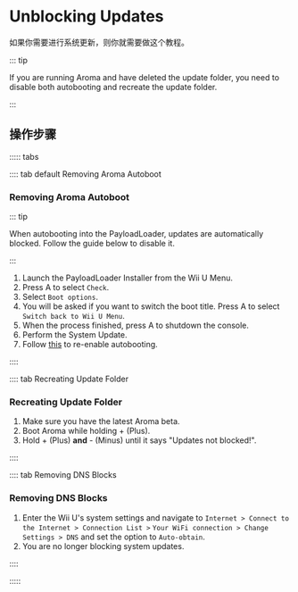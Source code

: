 # Unblocking Updates

如果你需要进行系统更新，则你就需要做这个教程。

::: tip

If you are running Aroma and have deleted the update folder, you need to disable both autobooting and recreate the update folder.

:::

## 操作步骤

::::: tabs

:::: tab default Removing Aroma Autoboot

### Removing Aroma Autoboot

::: tip

When autobooting into the PayloadLoader, updates are automatically blocked. Follow the guide below to disable it.

:::

1. Launch the PayloadLoader Installer from the Wii U Menu.
2. Press A to select `Check`.
3. Select `Boot options`.
4. You will be asked if you want to switch the boot title. Press A to select `Switch back to Wii U Menu`.
5. When the process finished, press A to shutdown the console.
6. Perform the System Update.
7. Follow [this](aroma/autobooting) to re-enable autobooting.

::::

:::: tab Recreating Update Folder

### Recreating Update Folder

1. Make sure you have the latest Aroma beta.
2. Boot Aroma while holding + (Plus).
3. Hold + (Plus) **and** - (Minus) until it says "Updates not blocked!".

::::

:::: tab Removing DNS Blocks

### Removing DNS Blocks

1. Enter the Wii U's system settings and navigate to `Internet > Connect to the Internet > Connection List >`
   `Your WiFi connection > Change Settings > DNS` and set the option to `Auto-obtain`.
2. You are no longer blocking system updates.

::::

:::::
